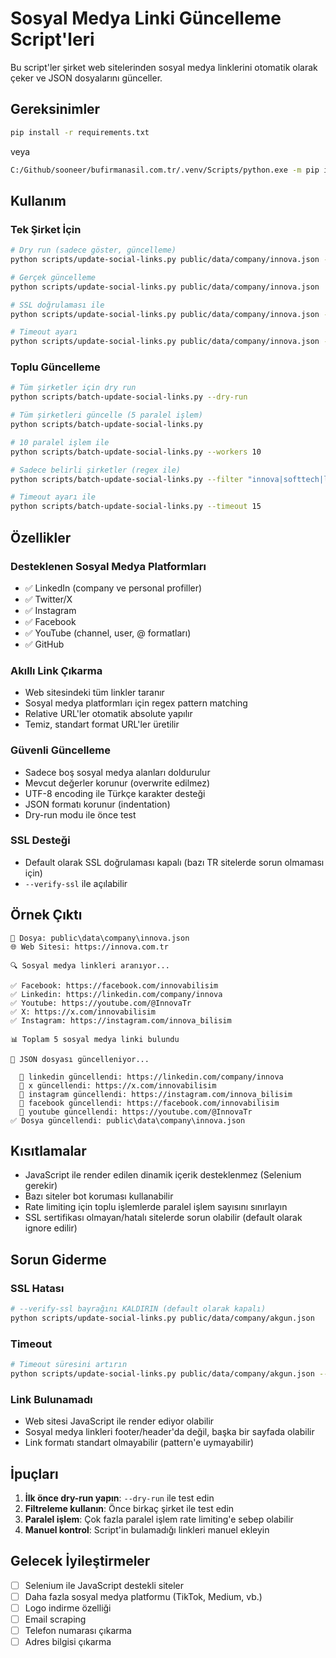 # Sosyal Medya Linki Güncelleme Script'leri

Bu script'ler şirket web sitelerinden sosyal medya linklerini otomatik olarak çeker ve JSON dosyalarını günceller.

## Gereksinimler

```bash
pip install -r requirements.txt
```

veya

```bash
C:/Github/sooneer/bufirmanasil.com.tr/.venv/Scripts/python.exe -m pip install -r scripts/requirements.txt
```

## Kullanım

### Tek Şirket İçin

```bash
# Dry run (sadece göster, güncelleme)
python scripts/update-social-links.py public/data/company/innova.json --dry-run

# Gerçek güncelleme
python scripts/update-social-links.py public/data/company/innova.json

# SSL doğrulaması ile
python scripts/update-social-links.py public/data/company/innova.json --verify-ssl

# Timeout ayarı
python scripts/update-social-links.py public/data/company/innova.json --timeout 15
```

### Toplu Güncelleme

```bash
# Tüm şirketler için dry run
python scripts/batch-update-social-links.py --dry-run

# Tüm şirketleri güncelle (5 paralel işlem)
python scripts/batch-update-social-links.py

# 10 paralel işlem ile
python scripts/batch-update-social-links.py --workers 10

# Sadece belirli şirketler (regex ile)
python scripts/batch-update-social-links.py --filter "innova|softtech|logo"

# Timeout ayarı ile
python scripts/batch-update-social-links.py --timeout 15
```

## Özellikler

### Desteklenen Sosyal Medya Platformları

- ✅ LinkedIn (company ve personal profiller)
- ✅ Twitter/X
- ✅ Instagram
- ✅ Facebook
- ✅ YouTube (channel, user, @ formatları)
- ✅ GitHub

### Akıllı Link Çıkarma

- Web sitesindeki tüm linkler taranır
- Sosyal medya platformları için regex pattern matching
- Relative URL'ler otomatik absolute yapılır
- Temiz, standart format URL'ler üretilir

### Güvenli Güncelleme

- Sadece boş sosyal medya alanları doldurulur
- Mevcut değerler korunur (overwrite edilmez)
- UTF-8 encoding ile Türkçe karakter desteği
- JSON formatı korunur (indentation)
- Dry-run modu ile önce test

### SSL Desteği

- Default olarak SSL doğrulaması kapalı (bazı TR sitelerde sorun olmaması için)
- `--verify-ssl` ile açılabilir

## Örnek Çıktı

```
📂 Dosya: public\data\company\innova.json
🌐 Web Sitesi: https://innova.com.tr

🔍 Sosyal medya linkleri aranıyor...

✅ Facebook: https://facebook.com/innovabilisim
✅ Linkedin: https://linkedin.com/company/innova
✅ Youtube: https://youtube.com/@InnovaTr
✅ X: https://x.com/innovabilisim
✅ Instagram: https://instagram.com/innova_bilisim

📊 Toplam 5 sosyal medya linki bulundu

📝 JSON dosyası güncelleniyor...

  📝 linkedin güncellendi: https://linkedin.com/company/innova
  📝 x güncellendi: https://x.com/innovabilisim
  📝 instagram güncellendi: https://instagram.com/innova_bilisim
  📝 facebook güncellendi: https://facebook.com/innovabilisim
  📝 youtube güncellendi: https://youtube.com/@InnovaTr
✅ Dosya güncellendi: public\data\company\innova.json
```

## Kısıtlamalar

- JavaScript ile render edilen dinamik içerik desteklenmez (Selenium gerekir)
- Bazı siteler bot koruması kullanabilir
- Rate limiting için toplu işlemlerde paralel işlem sayısını sınırlayın
- SSL sertifikası olmayan/hatalı sitelerde sorun olabilir (default olarak ignore edilir)

## Sorun Giderme

### SSL Hatası
```bash
# --verify-ssl bayrağını KALDIRIN (default olarak kapalı)
python scripts/update-social-links.py public/data/company/akgun.json
```

### Timeout
```bash
# Timeout süresini artırın
python scripts/update-social-links.py public/data/company/akgun.json --timeout 30
```

### Link Bulunamadı
- Web sitesi JavaScript ile render ediyor olabilir
- Sosyal medya linkleri footer/header'da değil, başka bir sayfada olabilir
- Link formatı standart olmayabilir (pattern'e uymayabilir)

## İpuçları

1. **İlk önce dry-run yapın**: `--dry-run` ile test edin
2. **Filtreleme kullanın**: Önce birkaç şirket ile test edin
3. **Paralel işlem**: Çok fazla paralel işlem rate limiting'e sebep olabilir
4. **Manuel kontrol**: Script'in bulamadığı linkleri manuel ekleyin

## Gelecek İyileştirmeler

- [ ] Selenium ile JavaScript destekli siteler
- [ ] Daha fazla sosyal medya platformu (TikTok, Medium, vb.)
- [ ] Logo indirme özelliği
- [ ] Email scraping
- [ ] Telefon numarası çıkarma
- [ ] Adres bilgisi çıkarma
